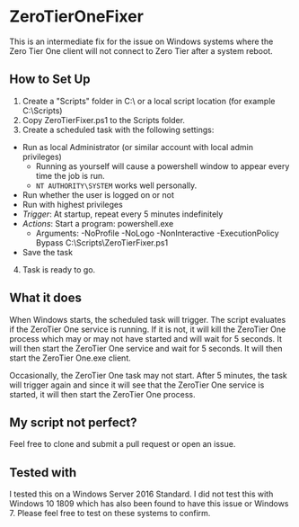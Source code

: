 # ZeroTierOneFixer
This is an intermediate fix for the issue on Windows systems where the Zero Tier One client will not connect to Zero Tier after a system reboot.

## How to Set Up
1. Create a "Scripts" folder in C:\ or a local script location (for example C:\Scripts)
2. Copy ZeroTierFixer.ps1 to the Scripts folder.
3. Create a scheduled task with the following settings:
  - Run as local Administrator (or similar account with local admin privileges)
    - Running as yourself will cause a powershell window to appear every time the job is run.
    - `NT AUTHORITY\SYSTEM` works well personally.
  - Run whether the user is logged on or not
  - Run with highest privileges
  - *Trigger*: At startup, repeat every 5 minutes indefinitely
  - *Actions*: Start a program: powershell.exe
    - Arguments: -NoProfile -NoLogo -NonInteractive -ExecutionPolicy Bypass C:\Scripts\ZeroTierFixer.ps1
  - Save the task
4. Task is ready to go.

## What it does
When Windows starts, the scheduled task will trigger. The script evaluates if the ZeroTier One service is running. If it is not, it will kill the ZeroTier One process which may or may not have started and will wait for 5 seconds. It will then start the ZeroTier One service and wait for 5 seconds. It will then start the ZeroTier One.exe client.

Occasionally, the ZeroTier One task may not start. After 5 minutes, the task will trigger again and since it will see that the ZeroTier One service is started, it will then start the ZeroTier One process.

## My script not perfect?
Feel free to clone and submit a pull request or open an issue.

## Tested with
I tested this on a Windows Server 2016 Standard. I did not test this with Windows 10 1809 which has also been found to have this issue or Windows 7. Please feel free to test on these systems to confirm.
